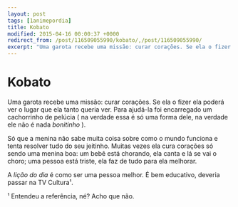 ```yaml
---
layout: post
tags: [1animepordia]
title: Kobato
modified: 2015-04-16 00:00:37 +0000
redirect_from: /post/116509055990/kobato/,/post/116509055990/
excerpt: "Uma garota recebe uma missão: curar corações. Se ela o fizer ela poderá ver o lugar que ela tanto queria ver."
---
```


Kobato
======

Uma garota recebe uma missão: curar corações. Se ela o fizer ela poderá
ver o lugar que ela tanto queria ver. Para ajudá-la foi encarregado um
cachorrinho de pelúcia ( na verdade essa é só uma forma dele, na verdade
ele não é nada *bonitinho* ).

Só que a menina não sabe muita coisa sobre como o mundo funciona e tenta
resolver tudo do seu jeitinho. Muitas vezes ela cura corações só sendo
uma menina boa: um bebê está chorando, ela canta e lá se vai o choro;
uma pessoa está triste, ela faz de tudo para ela melhorar.

A *lição do dia* é como ser uma pessoa melhor. É bem educativo, deveria
passar na TV Cultura¹.

<!-- more -->

¹ Entendeu a referência, né? Acho que não.


